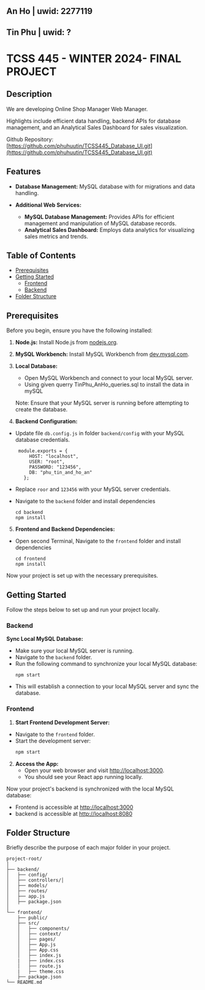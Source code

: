 ## An Ho | uwid: 2277119
## Tin Phu | uwid: ?
# TCSS 445 - WINTER 2024- FINAL PROJECT

## Description

We are developing Online Shop Manager Web Manager.

Highlights include efficient data handling, backend APIs for database management, and an Analytical Sales Dashboard for sales visualization. 

 Github Repository: [https://github.com/phuhuutin/TCSS445_Database_UI.git](https://github.com/phuhuutin/TCSS445_Database_UI.git)

## Features


- **Database Management:** MySQL database with  for migrations and data handling.


- **Additional Web Services:**
  - **MySQL Database Management:** Provides APIs for efficient management and manipulation of MySQL database records.
  - **Analytical Sales Dashboard:** Employs data analytics for visualizing sales metrics and trends.


## Table of Contents

- [Prerequisites](#prerequisites)
- [Getting Started](#getting-started)
  - [Frontend](#frontend)
  - [Backend](#backend)
- [Folder Structure](#folder-structure)



## Prerequisites

Before you begin, ensure you have the following installed:

1. **Node.js:** Install Node.js from [nodejs.org](https://nodejs.org/).

2. **MySQL Workbench:** Install MySQL Workbench from [dev.mysql.com](https://dev.mysql.com/downloads/workbench/).

3. **Local Database:**
   - Open MySQL Workbench and connect to your local MySQL server.
   - Using given querry TinPhu_AnHo_queries.sql  to install the data in mySQL


   Note: Ensure that your MySQL server is running before attempting to create the database.

4. **Backend Configuration:**
  - Update file `db.config.js` in folder `backend/config` with your MySQL database credentials.
     ``` 
      module.exports = {
          HOST: "localhost",
          USER: "root",
          PASSWORD: "123456",
          DB: "phu_tin_and_ho_an"
        };
     ```
  - Replace `roor` and `123456` with your MySQL server credentials.
  - Navigate to the `backend` folder  and install dependencies
 
      ```
     cd backend
     npm install
     ```
5. **Frontend and Backend Dependencies:**
 - Open second Terminal, Navigate to the `frontend` folder  and install dependencies
 
      ```
     cd frontend
     npm install
     ```
Now your project is set up with the necessary prerequisites. 


## Getting Started

Follow the steps below to set up and run your project locally.

### Backend

**Sync Local MySQL Database:**
   - Make sure your local MySQL server is running.
   - Navigate to the `backend` folder.
   - Run the following command to synchronize your local MySQL database:
     ```
     npm start
     ```
   - This will establish a connection to your local MySQL server and sync the database.


### Frontend

1. **Start Frontend Development Server:**
- Navigate to the `frontend` folder.
- Start the development server:
  ```bash
  npm start
  ```

2. **Access the App:**
   - Open your web browser and visit [http://localhost:3000](http://localhost:3000).
   - You should see your React app running locally.

Now your project's backend is synchronized with the local MySQL database:
- Frontend is accessible at [http://localhost:3000](http://localhost:3000)
- backend is accessible at [http://localhost:8080](http://localhost:8080)



## Folder Structure

Briefly describe the purpose of each major folder in your project.

```plaintext
project-root/
│
├── backend/
│   ├── config/
│   ├── controllers/│   
│   ├── models/
│   ├── routes/
│   ├── app.js
│   ├── package.json  
│
└── frontend/
    ├── public/
    ├── src/
    │   ├── components/
    │   ├── context/
    │   ├── pages/
    │   ├── App.js
    │   ├── App.css
    │   ├── index.js
    |   ├── index.css
    │   ├── route.js
    |   ├── theme.css    
    ├── package.json
└── README.md